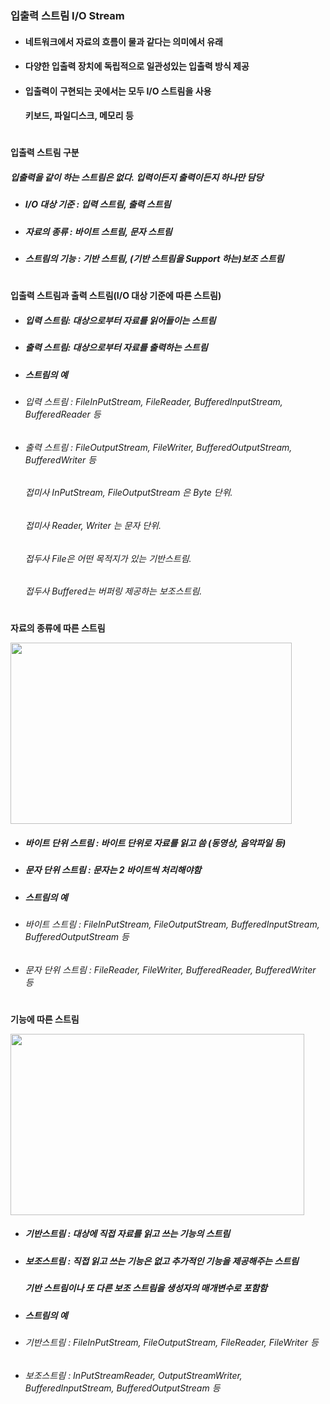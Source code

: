 ### 입출력 스트림 I/O Stream
* #### 네트워크에서 자료의 흐름이 물과 같다는 의미에서 유래
* #### 다양한 입출력 장치에 독립적으로 일관성있는 입출력 방식 제공
* #### 입출력이 구현되는 곳에서는 모두 I/O 스트림을 사용
  #### 키보드, 파일디스크, 메모리 등
 #
**입출력 스트림 구분**
##### 입출력을 같이 하는 스트림은 없다. 입력이든지 출력이든지 하나만 담당
* ##### I/O 대상 기준 : 입력 스트림, 출력 스트림
* ##### 자료의 종류 : 바이트 스트림, 문자 스트림
* ##### 스트림의 기능 : 기반 스트림, (기반 스트림을 Support 하는)보조 스트림
#
**입출력 스트림과 출력 스트림(I/O 대상 기준에 따른 스트림)**
* ##### 입력 스트림: 대상으로부터 자료를 읽어들이는 스트림
* ##### 출력 스트림: 대상으로부터 자료를 출력하는 스트림
* ##### 스트림의 예 
* ###### 입력 스트림 : FileInPutStream, FileReader, BufferedInputStream, BufferedReader 등
* ###### 출력 스트림 : FileOutputStream, FileWriter, BufferedOutputStream, BufferedWriter 등
   ###### 접미사 InPutStream, FileOutputStream 은 Byte 단위.
   ###### 접미사 Reader, Writer 는 문자 단위. 
   ###### 접두사 File은 어떤 목적지가 있는 기반스트림.
   ###### 접두사 Buffered는 버퍼링 제공하는 보조스트림.
#
**자료의 종류에 따른 스트림**

<img src="https://user-images.githubusercontent.com/74708028/110588601-9513cb00-81b8-11eb-9479-cb74e6afc7a4.jpg" width="450" height="290"/>

* ##### 바이트 단위 스트림 : 바이트 단위로 자료를 읽고 씀 (동영상, 음악파일 등)
* ##### 문자 단위 스트림 : 문자는 2 바이트씩 처리해야함
* ##### 스트림의 예 
* ###### 바이트 스트림 : FileInPutStream, FileOutputStream, BufferedInputStream, BufferedOutputStream 등
* ###### 문자 단위 스트림 : FileReader, FileWriter, BufferedReader, BufferedWriter 등
#
**기능에 따른 스트림**

<img src="https://user-images.githubusercontent.com/74708028/110588681-b5dc2080-81b8-11eb-84cc-0ef99ca58181.jpg" width="470" height="290"/>


* ##### 기반스트림 : 대상에 직접 자료를 읽고 쓰는 기능의 스트림
* ##### 보조스트림 : 직접 읽고 쓰는 기능은 없고 추가적인 기능을 제공해주는 스트림
  #####             기반 스트림이나 또 다른 보조 스트림을 생성자의 매개변수로 포함함
* ##### 스트림의 예 
* ###### 기반스트림 : FileInPutStream, FileOutputStream, FileReader, FileWriter 등
* ###### 보조스트림 : InPutStreamReader, OutputStreamWriter, BufferedInputStream, BufferedOutputStream 등
